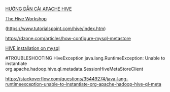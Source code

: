 [HƯỚNG DẪN CÀI APACHE HIVE](https://drive.google.com/file/d/1QfOLfTGxehQ_bzGRXKz-LUmb_5H4DgbD/view?fbclid=IwAR2fK9hpgF8aWdaHc08Qi4hiutt7RWQNxQfYh57PhQarPvkcEubK11vxRzA&pli=1)

[The Hive Workshop](https://www.hiveworkshop.com/)

(https://www.tutorialspoint.com/hive/index.htm)

https://dzone.com/articles/how-configure-mysql-metastore

[HIVE installation on mysql](https://drive.google.com/file/d/11pTGJICAfPwxTV7jNMi7yyHeTtQ3kHz8/view)


#TROUBLESHOOTING
HiveException java.lang.RuntimeException: Unable to instantiate org.apache.hadoop.hive.ql.metadata.SessionHiveMetaStoreClient

https://stackoverflow.com/questions/35449274/java-lang-runtimeexception-unable-to-instantiate-org-apache-hadoop-hive-ql-meta

